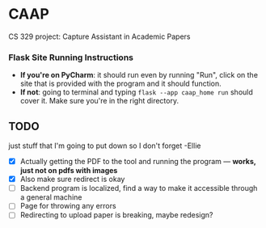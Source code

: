 # CAAP
CS 329 project: Capture Assistant in Academic Papers


### Flask Site Running Instructions
- **If you're on PyCharm**: it should run even by running "Run", click on the site that is provided with the program and it should function.
- **If not**: going to terminal and typing `flask --app caap_home run` should cover it. Make sure you're in the right directory.


## TODO 
just stuff that I'm going to put down so I don't forget -Ellie

- [x] Actually getting the PDF to the tool and running the program — **works, just not on pdfs with images** 
- [x] Also make sure redirect is okay
- [ ] Backend program is localized, find a way to make it accessible through a general machine 
- [ ] Page for throwing any errors
- [ ] Redirecting to upload paper is breaking, maybe redesign?